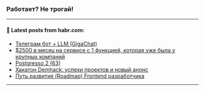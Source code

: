 ### Работает? Не трогай!

---
<!--
#### 🛠️ Technical stack:

![Java](https://img.shields.io/badge/Java-informational?logo=Oracle&style=flat&logoColor=white&color=FF4500)
![Kotlin](https://img.shields.io/badge/Kotlin-informational?logo=Kotlin&style=flat&logoColor=white&color=774D97)
![TS](https://img.shields.io/badge/TypeScript-informational?logo=typeScript&style=flat&logoColor=black&color=017acc)
![Python](https://img.shields.io/badge/Python-informational?logo=Python&style=flat&logoColor=black&color=ffdd54) <br>
![Spring](https://img.shields.io/badge/Spring-informational?logo=Spring&style=flat&logoColor=white&color=6DB33F) 
![SpringBoot](https://img.shields.io/badge/SpringBoot-informational?logo=SpringBoot&style=flat&logoColor=white&color=6DB33F)
![Nest](https://img.shields.io/badge/NestJS-informational?logo=NestJS&style=flat&logoColor=white&color=E0234E) 
![NodeJS](https://img.shields.io/badge/NodeJS-informational?logo=node.js&style=flat&logoColor=white&color=70A760)<br>
![PostgreSQL](https://img.shields.io/badge/PostgreSQL-informational?logo=PostgreSQL&style=flat&logoColor=white&color=DAA520)
![MongoDB](https://img.shields.io/badge/MongoDB-informational?logo=MongoDB&style=flat&logoColor=white&color=870000)
![Apache](https://img.shields.io/badge/Apache-informational?logo=apache&style=flat&logoColor=white&color=f74e28)

___ 


#### 🛠️ Most used languages:

[![Top Langs](https://github-readme-stats-git-master-advtsetting-gmailcom.vercel.app/api/top-langs/?username=zloylis&langs_count=10&hide_title=true&title_color=e6edf3&size_weight=0.5&count_weight=0.5&layout=compact&hide_border=true&theme=dracula)](https://github.com/zloylis)

---
-->

#### 💬 Latest posts from habr.com:

<!-- BLOG-POST-LIST:START -->
- [Телеграм бот + LLM &lpar;GigaChat&rpar;](https://habr.com/ru/articles/800657/?utm_source=habrahabr&utm_medium=rss&utm_campaign=800657)
- [$2500 в месяц на сервисе с 1 функцией, которая уже была у крупных компаний](https://habr.com/ru/articles/800355/?utm_source=habrahabr&utm_medium=rss&utm_campaign=800355)
- [Postgresso 2 &lpar;63&rpar;](https://habr.com/ru/companies/postgrespro/articles/791908/?utm_source=habrahabr&utm_medium=rss&utm_campaign=791908)
- [Хакатон Demhack: успехи проектов и новый анонс](https://habr.com/ru/companies/roskomsvoboda/articles/800609/?utm_source=habrahabr&utm_medium=rss&utm_campaign=800609)
- [Путь развития &lpar;Roadmap&rpar; Frontend разработчика](https://habr.com/ru/articles/800579/?utm_source=habrahabr&utm_medium=rss&utm_campaign=800579)
<!-- BLOG-POST-LIST:END -->

---
<!--[![Top Langs](https://github-readme-stats-git-master-advtsetting-gmailcom.vercel.app/api/top-langs/?username=zloylis&langs_count=10&hide_title=false&title_color=e6edf3&size_weight=0.5&count_weight=0.5&layout=compact&hide_border=true&theme=dracula)](https://github.com/zloylis)
![GitHub stats](https://github-readme-stats-git-master-advtsetting-gmailcom.vercel.app/api?username=zloylis&show_icons=true&hide_border=true&theme=dracula&hide_title=true&include_all_commits=true&count_private=true&hide=contribs&hide_rank=true)-->
